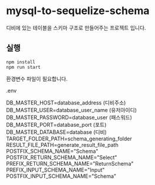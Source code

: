 # mysql-to-sequelize-schema

디비에 있는 테이블을 스키마 구조로 만들어주는 프로젝트 입니다.

## 실행

<code>npm install</code> <br>
<code>npm run start</code> <br>

환경변수 파일이 필요합니다.

.env


DB_MASTER_HOST=database_address (디비주소) <br>
DB_MASTER_USER=database_user_name (유저아이디) <br>
DB_MASTER_PASSWORD=database_user (패스워드) <br>
DB_MASTER_PORT=database_port (포트) <br>
DB_MASTER_DATABASE=database (디비) <br>
TARGET_FOLDER_PATH=schema_generating_folder <br>
RESULT_FILE_PATH=generate_result_file_path <br>
POSTFIX_SCHEMA_NAME="Schema" <br>
POSTFIX_RETURN_SCHEMA_NAME="Select" <br>
PREFIX_RETURN_SCHEMA_NAME="ReturnSchema" <br>
PREFIX_INPUT_SCHEMA_NAME="Input" <br>
POSTFIX_INPUT_SCHEMA_NAME="Schema" <br>

